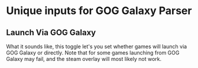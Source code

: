 # Unique inputs for GOG Galaxy Parser

## Launch Via GOG Galaxy

What it sounds like, this toggle let's you set whether games will launch via GOG Galaxy or directly. Note that for some games launching from GOG Galaxy may fail, and the steam overlay will most likely not work.
